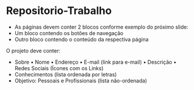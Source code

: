 # Repositorio-Trabalho

- As páginas devem conter 2 blocos conforme
  exemplo do próximo slide:
- Um bloco contendo os botões de navegação
- Outro bloco contendo o conteúdo da
  respectiva página

O projeto deve conter:

- Sobre
  • Nome
  • Endereço
  • E-mail (link para e-mail)
  • Descrição
  • Redes Sociais (Ícones com os Links)
- Conhecimentos (lista ordenada por letras)
- Objetivo: Pessoais e Profissionais (lista não-ordenada)
